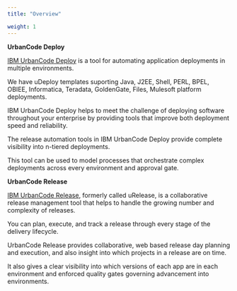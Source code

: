 ```yaml
---
title: "Overview"

weight: 1
---
```



**UrbanCode Deploy**

<a href="https://deploy.cisco.com:8443/" target="_blank">IBM UrbanCode Deploy</a> is a tool for automating application deployments in multiple environments.

We have uDeploy templates suporting Java, J2EE, Shell, PERL, BPEL, OBIEE, Informatica, Teradata, GoldenGate, Files, Mulesoft platform deployments.

IBM UrbanCode Deploy helps to meet the challenge of deploying software throughout your enterprise by providing tools that improve both deployment speed and reliability.

The release automation tools in IBM UrbanCode Deploy provide complete visibility into n-tiered deployments.

This tool can be used to model processes that orchestrate complex deployments across every environment and approval gate.


**UrbanCode Release**

<a href="https://release.cisco.com:8443/" target="_blank">IBM UrbanCode Release</a>, formerly called uRelease, is a collaborative release management tool that helps to handle the growing number and complexity of releases.

You can plan, execute, and track a release through every stage of the delivery lifecycle.

UrbanCode Release provides collaborative, web based release day planning and execution, and also insight into which projects in a release are on time.

It also gives a clear visibility into which versions of each app are in each environment and enforced quality gates governing advancement into environments.
